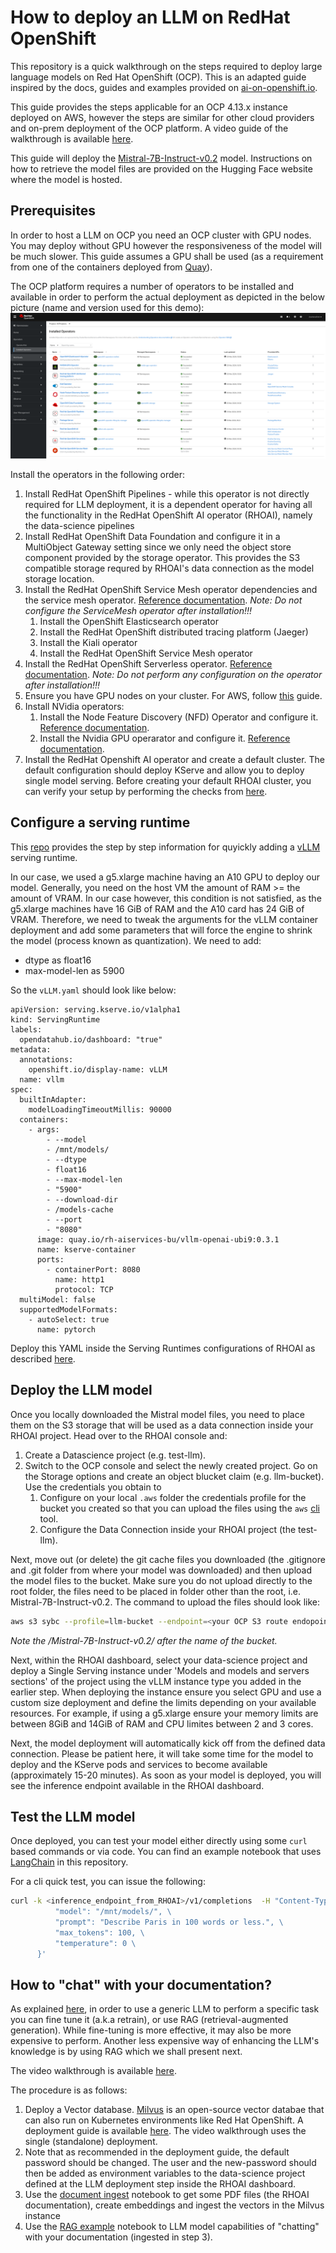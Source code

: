 # How to deploy an LLM on RedHat OpenShift
This repository is a quick walkthrough on the steps required to deploy large language models on Red Hat OpenShift (OCP). This is an adapted guide inspired by the docs, guides and examples provided on [ai-on-openshift.io](https://ai-on-openshift.io/generative-ai/llm-serving/).

This guide provides the steps applicable for an OCP 4.13.x instance deployed on AWS, however the steps are similar for other cloud providers and on-prem deployment of the OCP platform. A video guide of the walkthrough is available [here](https://youtu.be/JPndKASUm1s).

This guide will deploy the [Mistral-7B-Instruct-v0.2](https://huggingface.co/mistralai/Mistral-7B-Instruct-v0.2) model. Instructions on how to retrieve the model files are provided on the Hugging Face website where the model is hosted.

## Prerequisites

In order to host a LLM on OCP you need an OCP cluster with GPU nodes. You may deploy without GPU however the responsiveness of the model will be much slower. This guide assumes a GPU shall be used (as a requirement from one of the containers deployed from [Quay](https://quay.io)). 

The OCP platform requires a number of operators to be installed and available in order to perform the actual deployment as depicted in the below picture (name and version used for this demo):
![installed-operators](images/installed-operators.png)

Install the operators in the following order:
1. Install RedHat OpenShift Pipelines - while this operator is not directly required for LLM deployment, it is a dependent operator for having all the functionality in the RedHat OpenShift AI operator (RHOAI), namely the data-science pipelines
2. Install RedHat OpenShift Data Foundation and configure it in a MultiObject Gateway setting since we only need the object store component provided by the storage operator. This provides the S3 compatible storage requred by RHOAI's data connection as the model storage location.
3. Install the RedHat OpenShift Service Mesh operator dependencies and the service mesh operator. [Reference documentation](https://docs.openshift.com/container-platform/4.13/service_mesh/v2x/installing-ossm.html). *Note: Do not configure the ServiceMesh operator after installation!!!*
   1. Install the OpenShift Elasticsearch operator
   2. Install the RedHat OpenShift distributed tracing platform (Jaeger)
   3. Install the Kiali operator
   4. Install the RedHat OpenShift Service Mesh operator
4. Install the RedHat OpenShift Serverless operator. [Reference documentation](https://docs.openshift.com/serverless/1.30/install/install-serverless-operator.html). *Note: Do not perform any configuration on the operator after installation!!!*
5. Ensure you have GPU nodes on your cluster. For AWS, follow [this](https://cloud.redhat.com/blog/creating-a-gpu-enabled-node-with-openshift-4-2-in-amazon-ec2) guide.
6. Install NVidia operators:
   1. Install the Node Feature Discovery (NFD) Operator and configure it. [Reference documentation](https://docs.nvidia.com/datacenter/cloud-native/openshift/23.9.1/install-nfd.html#install-nfd).
   2. Install the Nvidia GPU operarator and configure it. [Reference documentation](https://docs.nvidia.com/datacenter/cloud-native/openshift/23.9.1/install-gpu-ocp.html#install-nvidiagpu).
7. Install the RedHat Openshift AI operator and create a default cluster. The default configuration should deploy KServe and allow you to deploy single model serving. Before creating your default RHOAI cluster, you can verify your setup by performing the checks from [here](https://access.redhat.com/documentation/en-us/red_hat_openshift_ai_self-managed/2.5/html/working_on_data_science_projects/serving-large-language-models_serving-large-language-models#configuring-automated-installation-of-kserve_serving-large-language-models).

## Configure a serving runtime

This [repo](https://github.com/rh-aiservices-bu/llm-on-openshift/blob/main/serving-runtimes/vllm_runtime/README.md) provides the step by step information for quyickly adding a [vLLM](https://docs.vllm.ai/en/latest/index.html) serving runtime.

In our case, we used a g5.xlarge machine having an A10 GPU to deploy our model. Generally, you need on the host VM the amount of RAM >= the amount of VRAM. In our case however, this condition is not satisfied, as the g5.xlarge machines have 16 GiB of RAM and the A10 card has 24 GiB of VRAM. Therefore, we need to tweak the arguments for the vLLM container deployment and add some parameters that will force the engine to shrink the model (process known as quantization).
We need to add:
 * dtype as float16
 * max-model-len as 5900

So the `vLLM.yaml` should look like below:
```
apiVersion: serving.kserve.io/v1alpha1
kind: ServingRuntime
labels:
  opendatahub.io/dashboard: "true"
metadata:
  annotations:
    openshift.io/display-name: vLLM
  name: vllm
spec:
  builtInAdapter:
    modelLoadingTimeoutMillis: 90000
  containers:
    - args:
        - --model
        - /mnt/models/
        - --dtype
        - float16
        - --max-model-len
        - "5900"
        - --download-dir
        - /models-cache
        - --port
        - "8080"
      image: quay.io/rh-aiservices-bu/vllm-openai-ubi9:0.3.1
      name: kserve-container
      ports:
        - containerPort: 8080
          name: http1
          protocol: TCP
  multiModel: false
  supportedModelFormats:
    - autoSelect: true
      name: pytorch
```

Deploy this YAML inside the Serving Runtimes configurations of RHOAI as described [here](https://github.com/rh-aiservices-bu/llm-on-openshift/blob/main/serving-runtimes/vllm_runtime/README.md).

## Deploy the LLM model

Once you locally downloaded the Mistral model files, you need to place them on the S3 storage that will be used as a data connection inside your RHOAI project.
Head over to the RHOAI console and:
1. Create a Datascience project (e.g. test-llm).
2. Switch to the OCP console and select the newly created project. Go on the Storage options and create an object blucket claim (e.g. llm-bucket). Use the credentials you obtain to
   1. Configure on your local `.aws` folder the credentials profile for the bucket you created so that you can upload the files using the `aws` [cli](https://docs.aws.amazon.com/cli/latest/userguide/install-cliv2-linux.html#cliv2-linux-install) tool.
   2. Configure the Data Connection inside your RHOAI project (the test-llm).

Next, move out (or delete) the git cache files you downloaded (the .gitignore and .git folder from where your model was downloaded) and then upload the model files to the bucket. Make sure you do not upload directly to the root folder, the files need to be placed in folder other than the root, i.e. Mistral-7B-Instruct-v0.2.
The command to upload the files should look like: 

```bash
aws s3 sybc --profile=llm-bucket --endpoint=<your OCP S3 route endopoint> ./Mistral-7B-Instruct-v0.2 s3://<llm-bucket-name>/Mistral-7B-Instruct-v0.2/
```

*Note the /Mistral-7B-Instruct-v0.2/ after the name of the bucket.*

Next, within the RHOAI dashboard, select your data-science project and deploy a Single Serving instance under 'Models and models and servers sections' of the project using the vLLM instance type you added in the earlier step. When deploying the instance ensure you select GPU and use a custom size deployment and define the limits depending on your available resources. For example, if using a g5.xlarge ensure your memory limits are between 8GiB and 14GiB of RAM and CPU limites between 2 and 3 cores.

Next, the model deployment will automatically kick off from the defined data connection. Please be patient here, it will take some time for the model to deploy and the KServe pods and services to become available (approximately 15-20 minutes).
As soon as your model is deployed, you will see the inference endpoint available in the RHOAI dashboard.

## Test the LLM model

Once deployed, you can test your model either directly using some `curl` based commands or via code. You can find an example notebook that uses [LangChain](https://python.langchain.com/docs/get_started/introduction) in this repository.

For a cli quick test, you can issue the following:
```bash
curl -k <inference_endpoint_from_RHOAI>/v1/completions  -H "Content-Type: application/json"       -d '{ \
          "model": "/mnt/models/", \
          "prompt": "Describe Paris in 100 words or less.", \
          "max_tokens": 100, \
          "temperature": 0 \
      }'
```

## How to "chat" with your documentation?

As explained [here](https://ai-on-openshift.io/generative-ai/llm-serving/#context-and-definitions), in order to use a generic LLM to perform a specific task you can fine tune it (a.k.a retrain), or use RAG (retrieval-augmented generation). While fine-tuning is more effective, it may also be more expensive to perform. Another less expensive way of enhancing the LLM's knowledge is by using RAG which we shall present next.

The video walkthrough is available [here](https://youtu.be/VhmLKkNMjKI).

The procedure is as follows:
1. Deploy a Vector database. [Milvus](https://milvus.io/) is an open-source vector databae that can also run on Kubernetes environments like Red Hat OpenShift. A deployment guide is available [here](https://github.com/rh-aiservices-bu/llm-on-openshift/tree/main/vector-databases/milvus). The video walkthrough uses the single (standalone) deployment.
2. Note that as recommended in the deployment guide, the default password should be changed. The user and the new-password should then be added as environment variables to the data-science project defined at the LLM deployment step inside the RHOAI dashboard.
3. Use the [document ingest](notebooks/Milvus-ingest-LangChain.ipynb) notebook to get some PDF files (the RHOAI documentation), create embeddings and ingest the vectors in the Milvus instance
4. Use the [RAG example](notebooks/RAG-example-vLLM-Milvus-LangChain.ipynb) notebook to LLM model capabilities of "chatting" with your documentation (ingested in step 3).